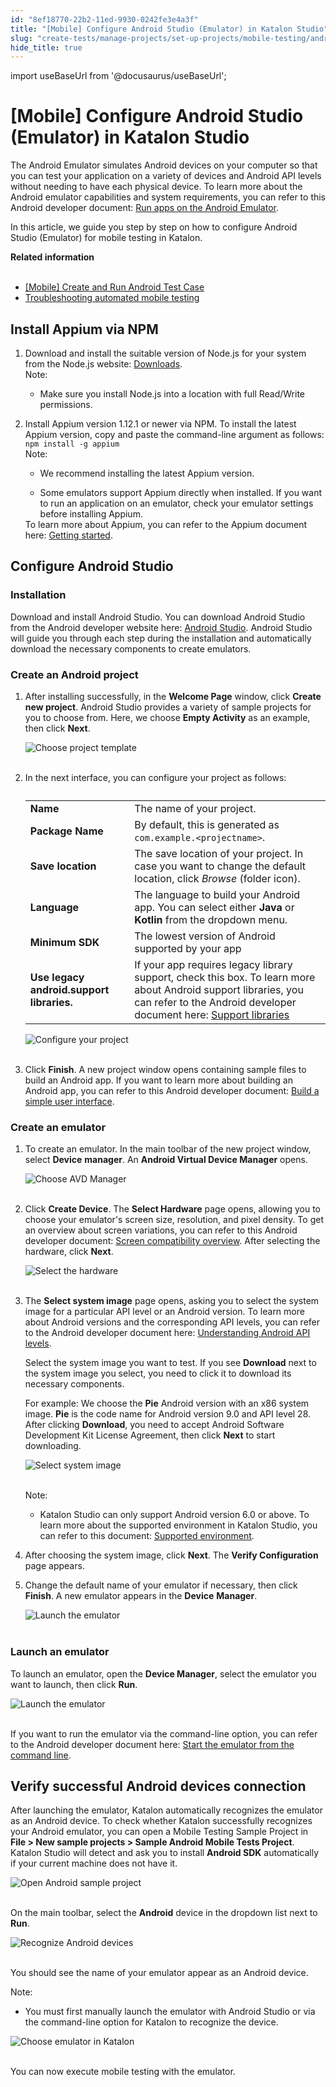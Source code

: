 ```yaml
---
id: "8ef18770-22b2-11ed-9930-0242fe3e4a3f"
title: "[Mobile] Configure Android Studio (Emulator) in Katalon Studio"
slug: "create-tests/manage-projects/set-up-projects/mobile-testing/android/mobile-configure-android-studio-emulator-in-katalon-studio"
hide_title: true
---
```

import useBaseUrl from '@docusaurus/useBaseUrl';


# <a id="id" class="anchor_top_offset"/><a id="ariaid-title1" class="anchor_top_offset"/>[Mobile] Configure Android Studio (Emulator) in <span xmlns="http://www.w3.org/1999/xhtml" className="ph">Katalon Studio</span> 

<p xmlns="http://www.w3.org/1999/xhtml" className="p">The Android Emulator simulates Android devices on your computer   so that you can test your application on a variety of devices and   Android API levels without needing to have each physical device. To   learn more about the Android emulator capabilities and system   requirements, you can refer to this Android developer document: <a className="xref j-external-link" href="https://developer.android.com/studio/run/emulator" target="_blank">Run apps     on the Android Emulator</a>.</p> 
<p xmlns="http://www.w3.org/1999/xhtml" className="p">In this article, we guide you step by step on how to configure   Android Studio (Emulator) for mobile testing in Katalon.</p> 
<nav xmlns="http://www.w3.org/1999/xhtml" role="navigation" className="related-links"><div className="linklist relinfo"><strong>Related information</strong><br /><br /><ul className="linklist"><li className="linklist"><a className="link" href="/docs/get-started/sample-projects/mobile/mobile-create-and-run-android-test-case">[Mobile] Create and Run Android Test Case</a></li><li className="linklist"><a className="link" href="/docs/create-tests/troubleshooting-for-test-creation/troubleshoot-mobile-automated-testing/troubleshooting-automated-mobile-testing-overview">Troubleshooting automated mobile testing</a></li></ul></div></nav> 

## <a id="concept-7064" class="anchor_top_offset"/>Install Appium via NPM 

<ol xmlns="http://www.w3.org/1999/xhtml" className="ol"><li className="li"><div className="p">Download and install the suitable version of Node.js for your system from the Node.js website: <a className="xref j-external-link" href="https://nodejs.org/en/download/" target="_blank">Downloads</a>.<div className="note note note_note"><span className="note__title">Note:</span> <ul className="ul"><li className="li"><p className="p">Make sure you install Node.js into a location with full Read/Write permissions.</p></li></ul></div></div></li><li className="li"><div className="p">Install Appium version 1.12.1 or newer via NPM. To install the latest Appium version, copy and paste the command-line argument as follows: <code className="ph codeph">npm install -g appium</code><div className="note note note_note"><span className="note__title">Note:</span> <ul className="ul"><li className="li"><p className="p">We recommend installing the latest Appium version.</p></li><li className="li">Some emulators support Appium directly when installed. If you want to run an application on an emulator, check your emulator settings before installing Appium.</li></ul></div>To learn more about Appium, you can refer to the Appium document here: <a className="xref j-external-link" href="http://appium.io/docs/en/about-appium/getting-started/#installing-appium" target="_blank">Getting started</a>.</div></li></ol> 
    

## <a id="id_1" class="anchor_top_offset"/>Configure Android Studio

    
          
      

### <a id="id_2" class="anchor_top_offset"/>Installation

      
        
<p xmlns="http://www.w3.org/1999/xhtml" className="p">Download and install Android Studio. You can download Android   Studio from the Android developer website here: <a className="xref j-external-link" href="https://developer.android.com/studio" target="_blank">Android Studio</a>.   Android Studio will guide you through each step during the   installation and automatically download the necessary components to   create emulators.</p> 
      
    

### <a id="id_3" class="anchor_top_offset"/>Create an Android project

<ol xmlns="http://www.w3.org/1999/xhtml" className="ol"><li className="li">     <p className="p">After installing successfully, in the <strong className="ph b">Welcome Page</strong> window, click <strong className="ph b">Create new project</strong>. Android Studio provides a variety of sample projects for you to choose from. Here, we choose <strong className="ph b">Empty Activity</strong> as an example, then click <strong className="ph b">Next</strong>.</p>     <p className="p"> <img className="image" src={useBaseUrl("https://github.com/katalon-studio/docs-images/raw/master/katalon-studio/docs/execute-mobile-testing-with-emulator/KS-EMULATOR-Choose-project-template.png")} alt="Choose project template" /><br /><br />     </p>   </li><li className="li">     <p className="p">In the next interface, you can configure your project as follows:</p>     <table className="table anchor_top_offset" id="id_3__78b626c6-73b3-46d4-8be1-d7b429a426b8"><caption /><tbody className="tbody"><tr className><td className="entry"> <strong className="ph b">Name</strong>           </td><td className="entry">The name of your project.</td></tr><tr className><td className="entry"> <strong className="ph b">Package Name</strong>           </td><td className="entry">By default, this is generated as <code className="ph codeph">com.example.&lt;projectname&gt;</code>.</td></tr><tr className><td className="entry"> <strong className="ph b">Save location</strong>           </td><td className="entry">The save location of your project. In case you want to change the default location, click <em className="ph i">Browse</em> (folder icon).</td></tr><tr className><td className="entry"> <strong className="ph b">Language</strong>           </td><td className="entry">The language to build your Android app. You can select either <strong className="ph b">Java</strong> or <strong className="ph b">Kotlin</strong> from the dropdown menu.</td></tr><tr className><td className="entry"> <strong className="ph b">Minimum SDK</strong>           </td><td className="entry"> The lowest version of Android supported by your app</td></tr><tr className><td className="entry"> <strong className="ph b">Use legacy android.support libraries.</strong>           </td><td className="entry"> If your app requires legacy library support, check this box. To learn more about Android support libraries, you can refer to the Android developer document here: <a className="xref j-external-link" href="https://developer.android.com/topic/libraries/support-library" target="_blank">Support libraries</a>           </td></tr></tbody></table>     <p className="p"> <img className="image" src={useBaseUrl("https://github.com/katalon-studio/docs-images/raw/master/katalon-studio/docs/execute-mobile-testing-with-emulator/KS-EMULATOR-Configure-project-settings.png")} alt="Configure your project" /><br /><br />     </p>   </li><li className="li">     <p className="p">Click <strong className="ph b">Finish</strong>. A new project window opens containing sample files to build an Android app. If you want to learn more about building an Android app, you can refer to this Android developer document: <a className="xref j-external-link" href="https://developer.android.com/training/basics/firstapp/building-ui" target="_blank">Build a simple user interface</a>.</p>   </li></ol> 

### <a id="concept-8297" class="anchor_top_offset"/>Create an emulator

<div xmlns="http://www.w3.org/1999/xhtml" className="p"><ol className="ol"><li className="li"><p className="p">To create an emulator. In the main toolbar of the new project window, select <strong className="ph b">Device</strong> <strong className="ph b">manager</strong>. An <strong className="ph b">Android Virtual Device Manager</strong> opens.</p><p className="p"><img className="image" src={useBaseUrl("https://github.com/katalon-studio/docs-images/raw/master/katalon-studio/docs/execute-mobile-testing-with-emulator/KS-EMULATOR-Choose-AVD-Manager.png")} alt="Choose AVD Manager" /><br /><br /></p></li><li className="li"><p className="p">Click <strong className="ph b">Create Device</strong>. The <strong className="ph b">Select Hardware</strong> page opens, allowing you to choose your emulator's screen size, resolution, and pixel density. To get an overview about screen variations, you can refer to this Android developer document: <a className="xref j-external-link" href="https://developer.android.com/guide/practices/screens_support" target="_blank">Screen compatibility overview</a>. After selecting the hardware, click <strong className="ph b">Next</strong>.</p><p className="p"><img className="image" src={useBaseUrl("https://github.com/katalon-studio/docs-images/raw/master/katalon-studio/docs/execute-mobile-testing-with-emulator/KS-EMULATOR-Select-hardware.png")} alt="Select the hardware" /><br /><br /></p></li><li className="li"><p className="p">The <strong className="ph b">Select system image</strong> page opens, asking you to select the system image for a particular API level or an Android version. To learn more about Android versions and the corresponding API levels, you can refer to the Android developer document here: <a className="xref j-external-link" href="https://docs.microsoft.com/en-us/xamarin/android/app-fundamentals/android-api-levels?tabs=macos" target="_blank">Understanding Android API levels</a>.</p><p className="p">Select the system image you want to test. If you see <strong className="ph b">Download</strong> next to the system image you select, you need to click it to download its necessary components.</p><p className="p">For example: We choose the <strong className="ph b">Pie</strong> Android version with an x86 system image. <strong className="ph b">Pie</strong> is the code name for Android version 9.0 and API level 28. After clicking <strong className="ph b">Download</strong>, you need to accept Android Software Development Kit License Agreement, then click <strong className="ph b">Next</strong> to start downloading.</p><p className="p"><img className="image" src={useBaseUrl("https://github.com/katalon-studio/docs-images/raw/master/katalon-studio/docs/execute-mobile-testing-with-emulator/KS-EMULATOR-Select-system-image.png")} alt="Select system image" /><br /><br /></p><div className="note note note_note"><span className="note__title">Note:</span> <div className="p"><ul className="ul"><li className="li"><p className="p">Katalon Studio can only support Android version 6.0 or above. To learn more about the supported environment in Katalon Studio, you can refer to this document: <a className="xref" href="/docs/supported-execution-environments/supported-environments-for-katalon-studio-and-katalon-runtime-engine-kre">Supported environment</a>.</p></li></ul></div></div></li><li className="li"><p className="p">After choosing the system image, click <strong className="ph b">Next</strong>. The <strong className="ph b">Verify Configuration</strong> page appears.</p></li><li className="li"><p className="p">Change the default name of your emulator if necessary, then click <strong className="ph b">Finish</strong>. A new emulator appears in the <strong className="ph b">Device</strong> <strong className="ph b"> Manager</strong>.</p><p className="p"><img className="image" src={useBaseUrl("https://github.com/katalon-studio/docs-images/raw/65a953207f0945eac8a4367e7e8a0a64f292a671/katalon-studio/docs/execute-mobile-testing-with-emulator/KS-EMULATOR-An-emulator-is-created-2.png")} alt="Launch the emulator" /><br /><br /></p></li></ol></div>

### <a id="concept-5792" class="anchor_top_offset"/>Launch an emulator

<p xmlns="http://www.w3.org/1999/xhtml" className="p">To launch an emulator, open the <strong className="ph b">Device Manager</strong>, select the emulator you want to launch, then click <strong className="ph b">Run</strong>.</p> 
<p xmlns="http://www.w3.org/1999/xhtml" className="p"> <img className="image" src={useBaseUrl("https://github.com/katalon-studio/docs-images/raw/master/katalon-studio/docs/execute-mobile-testing-with-emulator/KS-EMULATOR-Launch-the-emulator.png")} alt="Launch the emulator" /><br /><br /> </p> 
<p xmlns="http://www.w3.org/1999/xhtml" className="p">If you want to run the emulator via the command-line option, you can refer to the Android developer document here: <a className="xref j-external-link" href="https://developer.android.com/studio/run/emulator-commandline" target="_blank">Start the emulator from the command line</a>.</p> 

## <a id="id_6" class="anchor_top_offset"/>Verify successful Android devices connection

<p xmlns="http://www.w3.org/1999/xhtml" className="p">After launching the emulator, Katalon automatically recognizes the emulator as an Android device. To check whether Katalon successfully recognizes your Android emulator, you can open a Mobile Testing Sample Project in <strong className="ph b">File &gt; New sample projects &gt; Sample Android Mobile Tests Project</strong>. Katalon Studio will detect and ask you to install <strong className="ph b">Android SDK</strong> automatically if your current machine does not have it.</p> 
<p xmlns="http://www.w3.org/1999/xhtml" className="p"><img className="image" src={useBaseUrl("https://github.com/katalon-studio/docs-images/raw/master/katalon-studio/docs/mobile-on-macos/KS-Android-Open--Sample-project.png")} alt="Open Android sample project" /><br /><br /></p> 
<p xmlns="http://www.w3.org/1999/xhtml" className="p">On the main toolbar, select the <strong className="ph b">Android</strong> device in the dropdown list next to <strong className="ph b">Run</strong>.</p> 
<p xmlns="http://www.w3.org/1999/xhtml" className="p"><img className="image" src={useBaseUrl("https://github.com/katalon-studio/docs-images/raw/master/katalon-studio/docs/execute-mobile-testing-with-emulator/KS-TOOLBAR-Android.png")} alt="Recognize Android devices" /><br /><br /></p> 
<p xmlns="http://www.w3.org/1999/xhtml" className="p">You should see the name of your emulator appear as an Android device.</p> 
<div xmlns="http://www.w3.org/1999/xhtml" className="note note note_note"><span className="note__title">Note:</span> <div className="p"><ul className="ul"><li className="li"><p className="p">You must first manually launch the emulator with Android Studio or via the command-line option for Katalon to recognize the device.</p></li></ul></div></div>
<p xmlns="http://www.w3.org/1999/xhtml" className="p"><img className="image" src={useBaseUrl("https://github.com/katalon-studio/docs-images/raw/master/katalon-studio/docs/execute-mobile-testing-with-emulator/KS-EMULATOR-Choose-emulator-in-Katalon.png")} alt="Choose emulator in Katalon" /><br /><br /></p> 
<p xmlns="http://www.w3.org/1999/xhtml" className="p">You can now execute mobile testing with the emulator.</p> 
